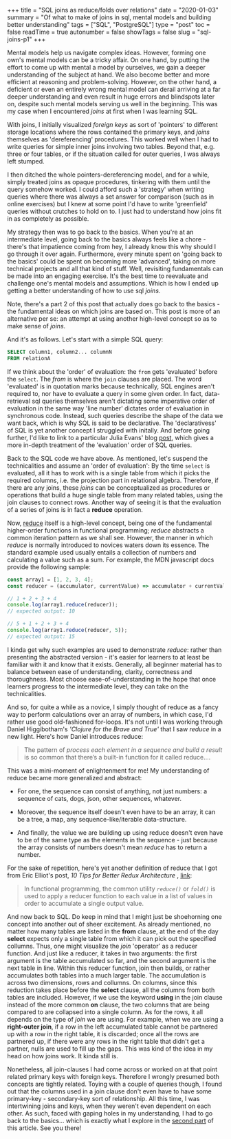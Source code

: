 +++
title = "SQL joins as reduce/folds over relations"
date = "2020-01-03"
summary = "Of what to make of joins in sql, mental models and building better understanding"
tags = ["SQL", "PostgreSQL"]
type = "post"
toc = false
readTime = true
autonumber = false
showTags = false
slug = "sql-joins-p1"
+++

Mental models help us navigate complex ideas. However, forming one own's mental
models can be a tricky affair. On one hand, by putting the effort to come up
with mental a model by ourselves, we gain a deeper understanding of the subject
at hand. We also become better and more efficient at reasoning and
problem-solving. However, on the other hand, a deficient or even an entirely
wrong mental model can derail arriving at a far deeper understanding and even
result in huge errors and blindspots later on, despite such mental models
serving us well in the beginning. This was my case when I encountered _joins_ at
first when I was learning SQL.

With joins, I initially visualized _foreign keys_ as sort of 'pointers' to
different storage locations where the rows contained the primary keys, and
_joins_ themselves as 'dereferencing' procedures. This worked well when I had to
write queries for simple inner joins involving two tables. Beyond that, e.g.
three or four tables, or if the situation called for outer queries, I was always
left stumped.

I then ditched the whole pointers-dereferencing model, and for a while, simply
treated joins as opaque procedures, tinkering with them until the query somehow
worked. I could afford such a 'strategy' when writing queries where there was
always a set answer for comparison (such as in online exercises) but I knew at
some point I'd have to write 'greenfield' queries without crutches to hold on
to. I just had to understand how joins fit in as completely as possible.

My strategy then was to go back to the basics. When you're at an intermediate
level, going back to the basics always feels like a chore - there's that
impatience coming from hey, I already know this why should I go through it over
again. Furthermore, every minute spent on 'going back to the basics' could be
spent on becoming more 'advanced', taking on more technical projects and all
that kind of stuff. Well, revisiting fundamentals can be made into an engaging
exercise. It's the best time to reevaluate and challenge one's mental models and
assumptions. Which is how I ended up getting a better understanding of how to
use sql _joins_.

Note, there's a part 2 of this post that actually does go back to the basics
-the fundamental ideas on which joins are based on. This post is more of an
alternative per se: an attempt at using another high-level concept so as to make
sense of _joins_.

And it's as follows. Let's start with a simple SQL query:

```sql
SELECT column1, column2... columnN
FROM relationA
```

If we think about the 'order' of evaluation: the `from` gets 'evaluated' before
the `select`. The _from_ is where the `join` clauses are placed. The word
'evaluated' is in quotation marks because technically, SQL engines aren't
required to, nor have to evaluate a query in some given order. In fact,
data-retrieval sql queries themselves aren't dictating some imperative order of
evaluation in the same way 'line number' dictates order of evaluation in
synchronous code. Instead, such queries describe the shape of the data we want
back, which is why SQL is said to be declarative. The 'declarativess' of SQL is
yet another concept I struggled with initally. And before going further, I'd
like to link to a particular Julia Evans' blog
[post](https://jvns.ca/blog/2019/10/03/sql-queries-don-t-start-with-select/),
which gives a more in-depth treatment of the 'evaluation' order of SQL queries.

Back to the SQL code we have above. As mentioned, let's suspend the
technicalities and assume an 'order of evaluation': By the time `select` is
evaluated, all it has to work with is a single table from which it picks the
required columns, i.e. the projection part in relational algebra. Therefore, if
there are any joins, these _joins_ can be conceptualized as procedures or
operations that build a huge single table from many related tables, using the
join clauses to connect rows. Another way of seeing it is that the evaluation of
a series of joins is in fact a **reduce** operation.

Now, [reduce](https://en.wikipedia.org/wiki/Fold_higher-order_function) itself
is a high-level concept, being one of the fundamental higher-order functions in
functional programming; _reduce_ abstracts a common iteration pattern as we
shall see. However, the manner in which _reduce_ is normally introduced to
novices waters down its essence. The standard example used usually entails a
collection of numbers and calculating a value such as a sum. For example, the
MDN javascript docs provide the following sample:

```javascript
const array1 = [1, 2, 3, 4];
const reducer = (accumulator, currentValue) => accumulator + currentValue;

// 1 + 2 + 3 + 4
console.log(array1.reduce(reducer));
// expected output: 10

// 5 + 1 + 2 + 3 + 4
console.log(array1.reduce(reducer, 5));
// expected output: 15
```

I kinda get why such examples are used to demonstrate _reduce_: rather than
presenting the abstracted version - it's easier for learners to at least be
familiar with it and know that it exists. Generally, all beginner material has
to balance between ease of understanding, clarity, correctness and thoroughness.
Most choose ease-of-understanding in the hope that once learners progress to the
intermediate level, they can take on the technicalities.

And so, for quite a while as a novice, I simply thought of reduce as a fancy way
to perform calculations over an array of numbers, in which case, I'd rather use
good old-fashioned for-loops. It's not until I was working through Daniel
Higgibotham's _'Clojure for the Brave and True'_ that I saw _reduce_ in a new
light. Here's how Daniel introduces reduce:

> The pattern of _process each element in a sequence and build a result_ is so
> common that there’s a built-in function for it called reduce....

This was a mini-moment of enlightenment for me! My understanding of reduce
became more generalized and abstract:

- For one, the sequence can consist of anything, not just numbers: a sequence of
  cats, dogs, json, other sequences, whatever.

- Moreover, the sequence itself doesn't even have to be an array, it can be a
  tree, a map, any sequence-like/iterable data-structure.

- And finally, the value we are building up using reduce doesn't even have to be
  of the same type as the elements in the sequence - just because the array
  consists of numbers doesn't mean _reduce_ has to return a number.

For the sake of repetition, here's yet another definition of reduce that I got
from Eric Elliot's post, _10 Tips for Better Redux Architecture_ ,
[link](https://medium.com/javascript-scene/10-tips-for-better-redux-architecture-69250425af44):

> In functional programming, the common utility _`reduce()`_ or _`fold()`_ is
> used to apply a reducer function to each value in a list of values in order to
> accumulate a single output value.

And now back to SQL. Do keep in mind that I might just be shoehorning one
concept into another out of sheer excitement. As already mentioned, no matter
how many tables are listed in the **from** clause, at the end of the day
**select** expects only a single table from which it can pick out the specified
collumns. Thus, one might visualize the _join_ 'operator' as a reducer function.
And just like a reducer, it takes in two arguments: the first argument is the
table accumulated so far, and the second argument is the next table in line.
Within this reducer function, join then builds, or rather accumulates both
tables into a much larger table. The accumulation is across two dimensions, rows
and collumns. On columns, since this reduction takes place before the **select**
clause, all the columns from both tables are included. However, if we use the
keyword **using** in the join clause instead of the more common **on** clause,
the two columns that are being compared to are collapsed into a single column.
As for the rows, it all depends on the type of _join_ we are using. For example,
when we are using a **right-outer join**, if a row in the left accumulated table
cannot be partnered up with a row in the right table, it is discarded; once all
the rows are partnered up, if there were any rows in the right table that didn't
get a partner, nulls are used to fill up the gaps. This was kind of the idea in
my head on how joins work. It kinda still is.

Nonetheless, all join-clauses I had come across or worked on at that point
related primary keys with foreign keys. Therefore I wrongly presumed both
concepts are tightly related. Toying with a couple of queries though, I found
out that the columns used in a join clause don't even have to have some
primary-key - secondary-key sort of relationship. All this time, I was
intertwining joins and keys, when they weren't even dependent on each other. As
such, faced with gaping holes in my understanding, I had to go back to the
basics... which is exactly what I explore in the
[second part](https://www.nagamocha.dev/posts/sql-joins-p2/) of this article.
See you there!